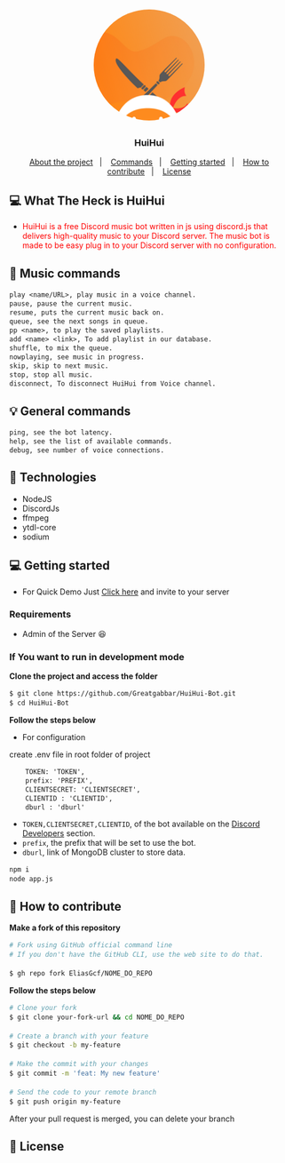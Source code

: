 <h1 align="center">
    <img style = "border-radius : 50%" alt="Logo" src="./logo.png" width="200px" /> 
</h1>

<h3 align="center">
  HuiHui
</h3>

<p align="center">
  <a href="#-about-the-project">About the project</a>&nbsp;&nbsp;&nbsp;|&nbsp;&nbsp;&nbsp;
  <a href="#-technologies">Commands</a>&nbsp;&nbsp;&nbsp;|&nbsp;&nbsp;&nbsp;
  <a href="#-technologies">Getting started</a>&nbsp;&nbsp;&nbsp;|&nbsp;&nbsp;&nbsp;
  <a href="#-how-to-contribute">How to contribute</a>&nbsp;&nbsp;&nbsp;|&nbsp;&nbsp;&nbsp;
  <a href="#-license">License</a>
</p>

## 💻 What The Heck is HuiHui

- <p style="color: red;">HuiHui is a free Discord music bot written in js using discord.js that delivers high-quality music to your Discord server. The music bot is made to be easy plug in to your Discord server with no configuration. 
 

## 🎵 Music commands
```
play <name/URL>, play music in a voice channel.
pause, pause the current music.
resume, puts the current music back on.
queue, see the next songs in queue.
pp <name>, to play the saved playlists.
add <name> <link>, To add playlist in our database.
shuffle, to mix the queue.
nowplaying, see music in progress.
skip, skip to next music.
stop, stop all music.
disconnect, To disconnect HuiHui from Voice channel.
```

## 💡 General commands
```
ping, see the bot latency.
help, see the list of available commands.
debug, see number of voice connections.
```

## 🚀 Technologies

- NodeJS
- DiscordJs
- ffmpeg
- ytdl-core
- sodium

## 💻 Getting started

- For Quick Demo Just [Click here](https://discord.com/oauth2/authorize?client_id=816994233557844039&scope=bot) and invite to your server

### Requirements

- Admin of the Server 😆
### If You want to run in development mode

**Clone the project and access the folder**

<!-- you can put the commands inside the three grave accents -->

```bash
$ git clone https://github.com/Greatgabbar/HuiHui-Bot.git
$ cd HuiHui-Bot
```

**Follow the steps below**

- For configuration

create .env file in root folder of project
```
    TOKEN: 'TOKEN',
    prefix: 'PREFIX',
    CLIENTSECRET: 'CLIENTSECRET',
    CLIENTID : 'CLIENTID',
    dburl : 'dburl'
```
- `TOKEN,CLIENTSECRET,CLIENTID`, of the bot available on the [Discord Developers](https://discordapp.com/developers/applications) section.
- `prefix`, the prefix that will be set to use the bot.
- `dburl`, link of MongoDB cluster to store data.

<!-- you can put the commands inside the three grave accents -->

```bash
npm i
node app.js
```

## 🤔 How to contribute

**Make a fork of this repository**

```bash
# Fork using GitHub official command line
# If you don't have the GitHub CLI, use the web site to do that.

$ gh repo fork EliasGcf/NOME_DO_REPO
```

**Follow the steps below**

```bash
# Clone your fork
$ git clone your-fork-url && cd NOME_DO_REPO

# Create a branch with your feature
$ git checkout -b my-feature

# Make the commit with your changes
$ git commit -m 'feat: My new feature'

# Send the code to your remote branch
$ git push origin my-feature
```

After your pull request is merged, you can delete your branch

## 📝 License

<!-- You can delete the license if you don't want it -->

